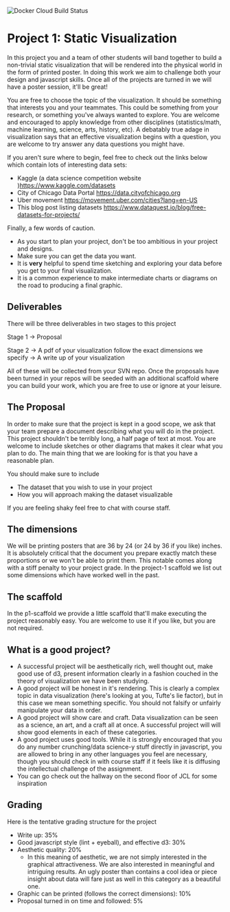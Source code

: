 ![Docker Cloud Build Status](https://img.shields.io/docker/cloud/build/ericvolp12/grp-1798-datavis19.svg?style=for-the-badge)
# Project 1: Static Visualization
In this project you and a team of other students will band together to build a non-trivial static visualization that will be rendered into the physical world in the form of printed poster. In doing this work we aim to challenge both your design and javascript skills. Once all of the projects are turned in we will have a poster session, it'll be great!

You are free to choose the topic of the visualization. It should be something that interests you and your teammates. This could be something from your research, or something you've always wanted to explore. You are welcome and encouraged to apply knowledge from other disciplines (statistics/math, machine learning, science, arts, history, etc). A debatably true adage in visualization says that an effective visualization begins with a question, you are welcome to try answer any data questions you might have.

If you aren't sure where to begin, feel free to check out the links below which contain lots of interesting data sets:

- Kaggle (a data science competition website )https://www.kaggle.com/datasets
- City of Chicago Data Portal https://data.cityofchicago.org
- Uber movement https://movement.uber.com/cities?lang=en-US
- This blog post listing datasets https://www.dataquest.io/blog/free-datasets-for-projects/

Finally, a few words of caution.
- As you start to plan your project, don't be too ambitious in your project and designs.
- Make sure you can get the data you want.
- It is **very** helpful to spend time sketching and exploring your data before you get to your final visualization.
- It is a common experience to make intermediate charts or diagrams on the road to producing a final graphic.

## Deliverables

There will be three deliverables in two stages to this project

Stage 1
  -> Proposal

Stage 2
  -> A pdf of your visualization follow the exact dimensions we specify
  -> A write up of your visualization

All of these will be collected from your SVN repo. Once the proposals have been turned in your repos will be seeded with an additional scaffold where you can build your work, which you are free to use or ignore at your leisure.


## The Proposal

In order to make sure that the project is kept in a good scope, we ask that your team prepare a document describing what you will do in the project. This project shouldn't be terribly long, a half page of text at most. You are welcome to include sketches or other diagrams that makes it clear what you plan to do. The main thing that we are looking for is that you have a reasonable plan.

You should make sure to include
- The dataset that you wish to use in your project
- How you will approach making the dataset visualizable

If you are feeling shaky feel free to chat with course staff.

## The dimensions

We will be printing posters that are 36 by 24 (or 24 by 36 if you like) inches. It is absolutely critical that the document you prepare exactly match these proportions or we won't be able to print them. This notable comes along with a stiff penalty to your project grade. In the project-1 scaffold we list out some dimensions which have worked well in the past.

## The scaffold

In the p1-scaffold we provide a little scaffold that'll make executing the project reasonably easy. You are welcome to use it if you like, but you are not required.

## What is a good project?

- A successful project will be aesthetically rich, well thought out, make good use of d3, present information clearly in a fashion couched in the theory of visualization we have been studying.
- A good project will be honest in it's rendering. This is clearly a complex topic in data visualization (here's looking at you, Tufte's lie factor), but in this case we mean something specific. You should not falsify or unfairly manipulate your data in order.
- A good project will show care and craft. Data visualization can be seen as a science, an art, and a craft all at once. A successful project will will show good elements in each of these categories.
- A good project uses good tools. While it is strongly encouraged that you do any number crunching/data science-y stuff directly in javascript, you are allowed to bring in any other languages you feel are necessary, though you should check in with course staff if it feels like it is diffusing the intellectual challenge of the assignment.
- You can go check out the hallway on the second floor of JCL for some inspiration

## Grading

Here is the tentative grading structure for the project

- Write up: 35%
- Good javascript style (lint + eyeball), and effective d3: 30%
- Aesthetic quality: 20%
  - In this meaning of aesthetic, we are not simply interested in the graphical attractiveness. We are also interested in meaningful and intriguing results. An ugly poster than contains a cool idea or piece insight about data will fare just as well in this category as a beautiful one.
- Graphic can be printed (follows the correct dimensions): 10%
- Proposal turned in on time and followed: 5%
